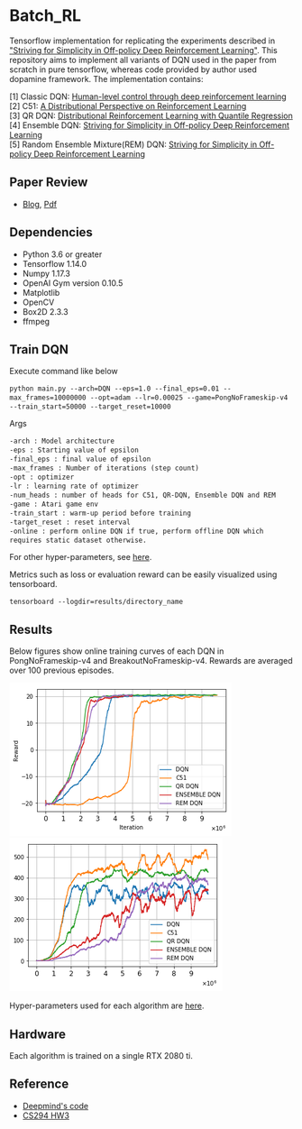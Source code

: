 # Batch_RL

Tensorflow implementation for replicating the experiments described in ["Striving for Simplicity in Off-policy Deep Reinforcement Learning"]( https://arxiv.org/abs/1907.04543). This repository aims to implement all variants of DQN used in the paper from scratch in pure tensorflow, whereas code provided by author used dopamine framework. The implementation contains:

[1] Classic DQN: [Human-level control through deep reinforcement learning](https://www.nature.com/articles/nature14236)  
[2] C51: [A Distributional Perspective on Reinforcement Learning](https://arxiv.org/abs/1707.06887)  
[3] QR DQN: [Distributional Reinforcement Learning with Quantile Regression](https://arxiv.org/abs/1710.10044)  
[4] Ensemble DQN: [Striving for Simplicity in Off-policy Deep Reinforcement Learning](https://arxiv.org/abs/1907.04543)  
[5] Random Ensemble Mixture(REM) DQN: [Striving for Simplicity in Off-policy Deep Reinforcement Learning](https://arxiv.org/abs/1907.04543)  

## Paper Review
- [Blog](https://medium.com/@seungwonkim_57156/deep-learning-papers-review-striving-for-simplicity-in-off-policy-deep-reinforcement-learning-ac49c4aa26e2), [Pdf](https://github.com/seungwon1/batch_rl/blob/master/docs/paper_review.pdf)

## Dependencies
- Python 3.6 or greater
- Tensorflow 1.14.0
- Numpy 1.17.3
- OpenAI Gym version 0.10.5
- Matplotlib
- OpenCV
- Box2D 2.3.3
- ffmpeg

## Train DQN

Execute command like below
```
python main.py --arch=DQN --eps=1.0 --final_eps=0.01 --max_frames=10000000 --opt=adam --lr=0.00025 --game=PongNoFrameskip-v4 --train_start=50000 --target_reset=10000
```
Args
```
-arch : Model architecture
-eps : Starting value of epsilon
-final_eps : final value of epsilon
-max_frames : Number of iterations (step count)
-opt : optimizer
-lr : learning rate of optimizer
-num_heads : number of heads for C51, QR-DQN, Ensemble DQN and REM
-game : Atari game env
-train_start : warm-up period before training
-target_reset : reset interval
-online : perform online DQN if true, perform offline DQN which requires static dataset otherwise.
```
For other hyper-parameters, see [here](https://github.com/seungwon1/batch_rl/blob/master/main.py).

Metrics such as loss or evaluation reward can be easily visualized using tensorboard.
```
tensorboard --logdir=results/directory_name
```

## Results
Below figures show online training curves of each DQN in PongNoFrameskip-v4 and BreakoutNoFrameskip-v4. Rewards are averaged over 100 previous episodes.

![pong](figure/pong.png)
![breakout](figure/breakout_total.png)

Hyper-parameters used for each algorithm are [here](https://github.com/seungwon1/batch_rl/blob/master/default_hp).

## Hardware

Each algorithm is trained on a single RTX 2080 ti.

## Reference
- [Deepmind's code](https://sites.google.com/a/deepmind.com/dqn/)  
- [CS294 HW3](https://github.com/berkeleydeeprlcourse/homework/tree/master/hw3)
